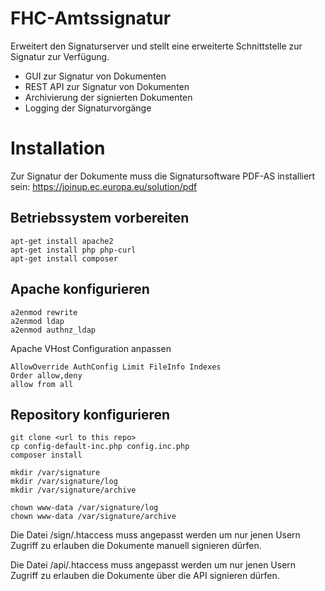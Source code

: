 # FHC-Amtssignatur
Erweitert den Signaturserver und stellt eine erweiterte Schnittstelle zur Signatur zur Verfügung.
* GUI zur Signatur von Dokumenten
* REST API zur Signatur von Dokumenten
* Archivierung der signierten Dokumenten
* Logging der Signaturvorgänge

# Installation

Zur Signatur der Dokumente muss die Signatursoftware PDF-AS installiert sein:
https://joinup.ec.europa.eu/solution/pdf

## Betriebssystem vorbereiten
```
apt-get install apache2
apt-get install php php-curl
apt-get install composer
```
## Apache konfigurieren
```
a2enmod rewrite
a2enmod ldap
a2enmod authnz_ldap
```
Apache VHost Configuration anpassen
```
AllowOverride AuthConfig Limit FileInfo Indexes
Order allow,deny
allow from all
```

## Repository konfigurieren
```
git clone <url to this repo>
cp config-default-inc.php config.inc.php
composer install
```
```
mkdir /var/signature
mkdir /var/signature/log
mkdir /var/signature/archive
```
```
chown www-data /var/signature/log
chown www-data /var/signature/archive
```
Die Datei /sign/.htaccess muss angepasst werden um nur jenen Usern Zugriff zu erlauben die Dokumente manuell signieren
dürfen.

Die Datei /api/.htaccess muss angepasst werden um nur jenen Usern Zugriff zu erlauben die Dokumente über die API
signieren dürfen.
